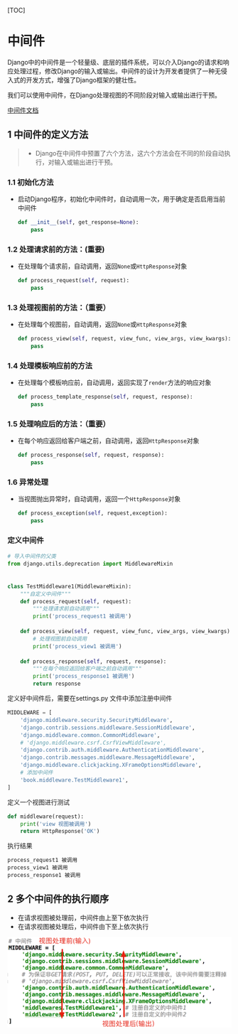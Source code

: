 [TOC]

# 中间件

Django中的中间件是一个轻量级、底层的插件系统，可以介入Django的请求和响应处理过程，修改Django的输入或输出。中间件的设计为开发者提供了一种无侵入式的开发方式，增强了Django框架的健壮性。

我们可以使用中间件，在Django处理视图的不同阶段对输入或输出进行干预。

[中间件文档](https://docs.djangoproject.com/zh-hans/2.2/topics/http/middleware/)

## 1 中间件的定义方法

> - Django在中间件中预置了六个方法，这六个方法会在不同的阶段自动执行，对输入或输出进行干预。

### 1.1 初始化方法

- 启动Django程序，初始化中间件时，自动调用一次，用于确定是否启用当前中间件

    ```py
    def __init__(self, get_response=None):
        pass
    ```

### 1.2 处理请求前的方法：(重要)

- 在处理每个请求前，自动调用，返回`None`或`HttpResponse`对象

    ```py
    def process_request(self, request):
        pass
    ```

### 1.3 处理视图前的方法：（重要）

- 在处理每个视图前，自动调用，返回`None`或`HttpResponse`对象

    ```py
    def process_view(self, request, view_func, view_args, view_kwargs):
        pass
    ```

### 1.4 处理模板响应前的方法

- 在处理每个模板响应前，自动调用，返回实现了`render`方法的响应对象

    ```py
    def process_template_response(self, request, response):
        pass
    ```

### 1.5 处理响应后的方法：（重要）

- 在每个响应返回给客户端之前，自动调用，返回`HttpResponse`对象
  
    ```py
    def process_response(self, request, response):
        pass
    ```

### 1.6 异常处理

- 当视图抛出异常时，自动调用，返回一个`HttpResponse`对象

    ```py
    def process_exception(self, request,exception):
        pass
    ```

### 定义中间件

```py
# 导入中间件的父类
from django.utils.deprecation import MiddlewareMixin


class TestMiddleware1(MiddlewareMixin):
    """自定义中间件"""
    def process_request(self, request):
        """处理请求前自动调用"""
        print('process_request1 被调用')

    def process_view(self, request, view_func, view_args, view_kwargs):
        # 处理视图前自动调用
        print('process_view1 被调用')

    def process_response(self, request, response):
        """在每个响应返回给客户端之前自动调用"""
        print('process_response1 被调用')
        return response
```

定义好中间件后，需要在settings.py 文件中添加注册中间件

```py
MIDDLEWARE = [
    'django.middleware.security.SecurityMiddleware',
    'django.contrib.sessions.middleware.SessionMiddleware',
    'django.middleware.common.CommonMiddleware',
    # 'django.middleware.csrf.CsrfViewMiddleware',
    'django.contrib.auth.middleware.AuthenticationMiddleware',
    'django.contrib.messages.middleware.MessageMiddleware',
    'django.middleware.clickjacking.XFrameOptionsMiddleware',
    # 添加中间件
    'book.middleware.TestMiddleware1',  
]
```

定义一个视图进行测试

```py
def middleware(request):
    print('view 视图被调用')
    return HttpResponse('OK')
```

执行结果

```py
process_request1 被调用
process_view1 被调用
process_response1 被调用
```

## 2 多个中间件的执行顺序

- 在请求视图被处理前，中间件由上至下依次执行
- 在请求视图被处理后，中间件由下至上依次执行

![图 1](../static/3.8.2_中间件-中间件执行顺序.png)  
